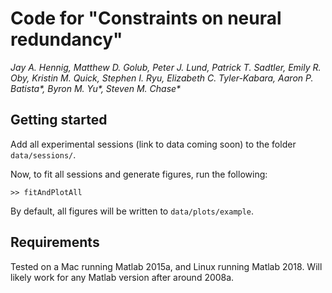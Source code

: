 # Code for "Constraints on neural redundancy"
_Jay A. Hennig, Matthew D. Golub, Peter J. Lund, Patrick T. Sadtler, Emily R. Oby, Kristin M. Quick, Stephen I. Ryu, Elizabeth C. Tyler-Kabara, Aaron P. Batista*, Byron M. Yu*, Steven M. Chase*_

## Getting started

Add all experimental sessions (link to data coming soon) to the folder `data/sessions/`.

Now, to fit all sessions and generate figures, run the following:

```
>> fitAndPlotAll
```

By default, all figures will be written to `data/plots/example`.

## Requirements

Tested on a Mac running Matlab 2015a, and Linux running Matlab 2018. Will likely work for any Matlab version after around 2008a.
